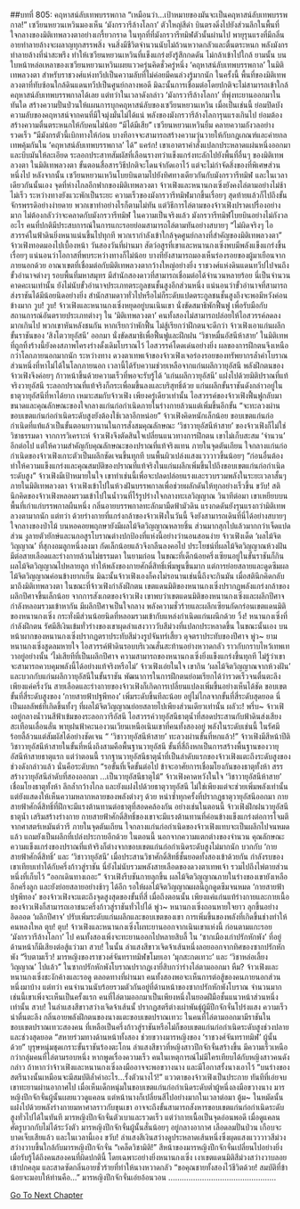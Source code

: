 ##บทที่ 805: คฤหาสน์ลับเทพบรรพกาล
“เหมือนว่า…เป้าหมายของมันจะเป็นคฤหาสน์ลับเทพบรรพกาล!”
เซวียนหยวนเหวินมองเห็น ‘มังกรวารีล้างโลกา’ ตัวใหญ่สีดำ บินตรงดิ่งไปยังส่วนลึกในพื้นที่ใจกลางของมิติเทพลวงตาอย่างเกรี้ยวกราด
ในทุกที่ที่มังกรวารีทมิฬตัวนั้นผ่านไป พายุรุนแรงที่มีกลิ่นอายทำลายล้างจะผลาญทุกสรรพสิ่ง จนสิ่งมีชีวิตจำนวนนับไม่ถ้วนหวาดกลัวและตื่นตระหนก
พลังมังกรทำลายล้างที่น่าสะพรึง ทำให้เซวียนหยวนเหวินที่แข็งแกร่งยังรู้สึกกดดัน ไม่กล้าเข้าไปใกล้
ยามนั้น บนใบหน้าหล่อเหลาของเซวียนหยวนเหวินเผยแววครุ่นคิดชั่วครู่หนึ่ง
‘คฤหาสน์ลับเทพบรรพกาล’ ในมิติเทพลวงตา สำหรับราชวงศ์แห่งทวีปเป็นความลับที่ไม่ค่อยมีคนล่วงรู้มากนัก
ในครั้งนี้ พื้นที่ของมิติเทพลวงตาที่ทับซ้อนใกล้ดินแดนทวีปเป็นศูนย์กลางพอดี มิฉะนั้นการเชื่อมต่อโดยปกติจะไม่สามารถเข้าใกล้คฤหาสน์ลับเทพบรรพกาลได้เลย
แต่ทว่าในเวลาดังกล่าว
‘มังกรวารีล้างโลกา’ ที่พุ่งทะยานออกมาในทันใด สร้างความปั่นป่วนให้แผนการบุกคฤหาสน์ลับของเซวียนหยวนเหวิน
เมื่อเป็นเช่นนี้ ย่อมปิดบังความลับของคฤหาสน์จากคนที่มีใจมุ่งมั่นไม่ได้แน่
พลังของมังกรวารีล้างโลการุนแรงเกินไป ย่อมต้องสร้างความตื่นตระหนกให้กับคนไม่น้อย
“มีได้มีเสีย”
เซวียนหยวนเหวินยิ้ม คลายความกังวลอย่างรวดเร็ว “มีมังกรตัวนี้เบิกทางให้ก่อน บางทีอาจจะสามารถสร้างความวุ่นวายให้กับกฎเกณฑ์และค่ายกลเทพคุ้มกันใน ‘คฤหาสน์ลับเทพบรรพกาล’ ได้”
แคร่ก!
เขาเอาตราคำสั่งแปลกประหลาดแผ่นหนึ่งออกมาและบีบมันให้ละเอียด
ระลอกประสาทสัมผัสที่เลือนรางทว่าแข็งแกร่งทะลักไปยังพื้นที่อื่นๆ ของมิติเทพลวงตา
ในมิติเทพลวงตา ขั้นตอนสื่อสารวิธีปกติจะโดนจำกัดเอาไว้ แต่จะไม่กำจัดสิ่งของที่พิเศษส่วนหนึ่งไป
หลังจากนั้น
เซวียนหยวนเหวินโบยบินตามไปยังทิศทางเดียวกันกับมังกรวารีทมิฬ
และในเวลาเดียวกันนั้นเอง
จุดที่ห่างไกลอีกฟากของมิติเทพลวงตา
จ้าวเฟิงและหนานกงเซิ่งยังคงไล่ตามอย่างไม่ช้าไม่เร็ว ระหว่างทางยังแวะพักเป็นระยะ
ความเร็วของมังกรวารีทมิฬมากขึ้นเรื่อยๆ สุดท้ายแล้วก็ไปถึงขั้นจักรพรรดิอย่างง่ายดาย พวกเขาทำอย่างไรก็ตามไม่ทัน
แต่วิธีการไล่ตามของจ้าวเฟิงปราดเปรื่องอย่างมาก ไม่ต้องกลัวว่าจะคลาดกับมังกรวารีทมิฬ
ในความเป็นจริงแล้ว มังกรวารีทมิฬโบยบินอย่างไม่กังวลอะไร คนที่ปกติมีประสบการณ์ในการแกะรอยย่อมสามารถไล่ตามทันอย่างสบายๆ
“ไม่ผิดจริงๆ ไอสวรรค์ในฟ้าดินยิ่งหนาแน่นขึ้นไปทุกที พวกเรากำลังเข้าใกล้จุดศูนย์กลางที่สำคัญของมิติเทพลวงตา”
จ้าวเฟิงทอดมองไปเบื้องหน้า
วันสองวันที่ผ่านมา สัตว์อสูรที่เขาและหนานกงเซิ่งพบมีพลังแข็งแกร่งขึ้นเรื่อยๆ
แน่นอนว่าโอกาสที่พบระหว่างทางก็ไม่น้อย บางทียังสามารถมองเห็นร่องรอยของผู้มาเยือนจากภายนอกด้วย
อาณาเขตที่เชื่อมต่อกับมิติเทพลวงตากว้างใหญ่อย่างยิ่ง
ราชวงศ์แห่งดินแดนทวีปไปจนถึงขั้วอำนาจต่างๆ รอบพื้นที่มหาสมุทร มีสำนักสองดาวที่สามารถเชื่อมต่อได้จำนวนหลายร้อย
นี่เป็นจำนวนคาดคะเนเท่านั้น ยังไม่นับขั้วอำนาจประเภทตระกูลชนชั้นสูงอีกส่วนหนึ่ง
แน่นอนว่าขั้วอำนาจที่สามารถส่งราชันได้มีน้อยนิดอย่างยิ่ง สำนักสามดาวทั่วไปหรือไม่ก็ระดับแปดตระกูลชนชั้นสูงถึงจะพอมีหวังค่อนข้างมาก
วูบ! วูบ!
จ้าวเฟิงและหนานกงเซิ่งหยุดอยู่บนเนินเขา นั่งขัดสมาธิพักฟื้นฟู
เพื่อรับมือกับสถานการณ์อันตรายประเภทต่างๆ ใน ‘มิติเทพลวงตา’ คนทั้งสองไม่สามารถปล่อยให้ไอสวรรค์ลดลงมากเกินไป
พวกเขาหันหลังชนกัน หากเรียกว่าพักฟื้น ไม่สู้เรียกว่าฝึกตนจะดีกว่า
จ้าวเฟิงเอาแก่นผลึกขั้นราชันของ ‘สิงโตวายุอัสนี’ ออกมา นั่งขัดสมาธิเพื่อฟื้นฟูและฝึกฝน ‘วิชาหมื่นอัสนีห้าสาย’
ในมิติเทพที่ถูกทิ้งร้างนี้ยังคงสภาพโครงร่างดั้งเดิมโบราณไว้ ไอสวรรค์โดดเด่นอย่างยิ่ง ผลของการฝึกตนจึงเหนือกว่าโลกภายนอกมากนัก
ระหว่างทาง ดวงตาเทพเจ้าของจ้าวเฟิงเจอร่องรอยของทรัพยากรล้ำค่าโบราณส่วนหนึ่งที่หาไม่ได้ในโลกภายนอก
เวลานี้ได้รับความช่วยเหลือจากแก่นผลึกวายุอัสนี พลังฝึกตนของจ้าวเฟิงจึงค่อยๆ ก้าวหน้าขึ้นด้วยความเร็วที่พอจะรับรู้ได้
‘แก่นผลึกวายุอัสนี’ แฝงไปด้วยมิติปราณที่แท้จริงวายุอัสนี ระลอกปราณที่แท้จริงก็กระเพื่อมขึ้นลงและบริสุทธิ์ด้วย
แก่นผลึกขั้นราชันดังกล่าวอยู่ในธาตุวายุอัสนีที่หาได้ยาก เหมาะสมกับจ้าวเฟิง
เพียงครู่เดียวเท่านั้น
ไอสวรรค์ของจ้าวเฟิงฟื้นฟูกลับมา ขนาดและคุณลักษณะของใจกลางแก่นก่อกำเนิดภายในร่างกายล้วนแต่เพิ่มขึ้นอีกขั้น
“จะทะลวงผ่านขอบเขตแก่นก่อกำเนิดระดับสูงยังต้องใช้เวลาอีกหน่อย”
จ้าวเฟิงคิดหนักเล็กน้อย
ขอบเขตแก่นก่อกำเนิดที่แท้แล้วเป็นขั้นตอนยาวนานในการสั่งสมคุณลักษณะ ‘วิชาวายุอัสนีห้าสาย’ ของจ้าวเฟิงก็ไม่ใช่วิชาธรรมดา
จากการวิเคราะห์ จ้าวเฟิงจึงตัดสินใจเปลี่ยนแนวทางการฝึกตน
เขาไม่เก็บสะสม ‘จำนวน’ อีกต่อไป แต่ให้ความสำคัญกับคุณลักษณะของปราณที่แท้จริงแทน
ภายในจุดตันเถียน ใจกลางแก่นก่อกำเนิดของจ้าวเฟิงเกาะตัวเป็นผลึกชัดเจนขึ้นทุกที บนพื้นผิวเปล่งแสงแวววาวขึ้นน้อยๆ
“ก่อนอื่นต้องทำให้ความแข็งแกร่งและคุณสมบัติของปราณที่แท้จริงในแก่นผลึกเพิ่มขึ้นไปถึงขอบเขตแก่นก่อกำเนิดระดับสูง”
จ้าวเฟิงมีเป้าหมายในใจ
เขาทำเช่นนี้เพื่อจะปลดปล่อยแรงและรวบรวมพลังในระยะเวลาสั้นๆ ภายในมิติเทพลวงตา
จ้าวเฟิงเข้าไปในห้วงฝันบรรพกาลเพื่อช่วยผลักดันให้ทุกอย่างเร็วขึ้น
ขวับ!
สตินึกคิดของจ้าวเฟิงหลอมรวมเข้าไปในน้ำวนที่ไร้รูปร่างใจกลางทะเลวิญญาณ
วินาทีต่อมา
เขาเหยียบบนพื้นที่เก่าแก่บรรพกาลผืนหนึ่ง กลิ่นอายบรรพกาลทะลักมามืดฟ้ามัวดิน แรงกดดันยังรุนแรงกว่ามิติเทพลวงตามากนัก
แต่ทว่า
ด้วยร่างกายที่แกร่งกล้าของจ้าวเฟิงในวันนี้ จึงยังสามารถเดินที่นี่ได้อย่างสบายๆ
ใจกลางของป่าไม้ บนหอคอยพฤกษายังมีผลไม้จิตวิญญาณหลายชิ้น ส่วนมากสุกไปแล้วมากกว่าเจ็ดแปดส่วน
งูลายตัวยักษ์และนกอสูรโบราณต่างปกป้องที่แห่งนี้อย่างว่านอนสอนง่าย
จ้าวเฟิงเด็ด ‘ผลไม้จิตวิญญาณ’ ที่สุกงอมลูกหนึ่งลงมา กัดเล็กน้อยแล้วจึงกลืนลงคอไป
ประโยชน์ที่ผลไม้จิตวิญญาณห้วงฝันมีต่อสายเลือดและร่างกายล้วนไม่ธรรมดา
ในยามก่อน ในขณะที่เด็กน้อยครึ่งเซียนอยู่ในขั้นราชันก็กินผลไม้จิตวิญญาณไปหลายลูก ทำให้พลังของกายศักดิ์สิทธิ์เพิ่มพูนขึ้นมาก
แต่การย่อยสลายและดูดซึมผลไม้จิตวิญญาณค่อนข้างยากเย็น
มิฉะนั้นจ้าวเฟิงเองก็คงไม่รอนานเช่นนี้ถึงจะกินมัน
เมื่อสตินึกคิดกลับมาถึงมิติเทพลวงตา
ในขณะที่จ้าวเฟิงกำลังฝึกตน เขตแดนมิติของหนานกงเซิ่งปรากฏพลังแกร่งกล้าของผลึกปีศาจขึ้นเล็กน้อย
จากการสังเกตของจ้าวเฟิง เขาพบว่าเขตแดนมิติของหนานกงเซิ่งและผลึกปีศาจกำลังหลอมรวมเข้าหากัน
มีผลึกปีศาจเป็นใจกลาง พลังความชั่วร้ายและผลึกเซียนกัดกร่อนเขตแดนมิติของหนานกงเซิ่ง กระทั่งมีส่วนน้อยนิดที่หลอมรวมเข้ากับแหล่งกำเนิดแก่นผนึกด้วย
วิ้ง!
หนานกงเซิ่งที่กำลังฝึกตน รัศมีสีเงินเข้มทั่วร่างของเขาผุดลำแสงวาววับสีม่วงที่แปลกประหลาดขึ้น
ในขณะนั้นเอง
บนหน้าผากของหนานกงเซิ่งปรากฏตราประทับสีม่วงรูปจันทร์เสี้ยว ดุจตราประทับของปีศาจ
พู่ว~
ยามหนานกงเซิ่งสูดลมหายใจ ไอสวรรค์ฟ้าดินรอบบริเวณสั่นสะท้านอย่างหวาดกลัว ราวกับกราบไหว้เทพเทวาอยู่อย่างนั้น
‘ไม่เสียทีที่เป็นผลึกปีศาจ ความสามารถของหนานกงเซิ่งยิ่งแข็งแกร่งขึ้นทุกที ไม่รู้ว่าเขาจะสามารถควบคุมพลังนี้ได้อย่างแท้จริงหรือไม่’
จ้าวเฟิงเอ่ยในใจ
เขากิน ‘ผลไม้จิตวิญญาณจากห้วงฝัน’ และบวกกับแก่นผลึกวายุอัสนีในขั้นราชัน พัฒนาการในการฝึกตนย่อมเรียกได้ว่ารวดเร็วจนตื่นตะลึง
เพียงแค่ครึ่งวัน สายเลือดและร่างกายของจ้าวเฟิงก็เกิดการเปลี่ยนแปลงเพิ่มขึ้นอย่างเห็นได้ชัด
ขอบเขตขั้นที่สี่ระดับสูงของ ‘กายสายฟ้าปฐพีทอง’ เพิ่มระดับขึ้นทีละน้อย อยู่ไม่ไกลจากขั้นที่สี่ระดับสุดยอด
นี่เป็นผลลัพธ์ที่เกิดขึ้นทั้งๆ ที่ผลไม้จิตวิญญาณย่อยสลายไปเพียงส่วนเดียวเท่านั้น
ผลัวะ! พรึ่บ~
จ้าวเฟิงอยู่กลางน้ำวนสีฟ้าเข้มของระลอกวารีอัสนี ไอสวรรค์วายุอัสนีธาตุน้ำที่สอดประสานกับฟ้าดินส่งเสียงสะเทือนเลื่อนลั่น
พายุฝนฟ้าคะนองวนเวียนเหนือเนินเขาที่คนทั้งสองอยู่
พลังในระดับเช่นนี้ ในรัศมีร้อยลี้ล้วนแต่สัมผัสได้อย่างชัดเจน
“ ‘วิชาวายุอัสนีห้าสาย’ ทะลวงผ่านขั้นที่หกแล้ว!” จ้าวเฟิงมีสีหน้าปีติ
วิชาวายุอัสนีห้าสายในขั้นที่หนึ่งถึงสามคือพื้นฐานวายุอัสนี
ขั้นที่สี่ถึงหกเป็นการสร้างพื้นฐานของวายุอัสนีห้าสายธาตุแรก
แต่ว่าตอนนี้ รากฐานวายุอัสนีธาตุน้ำที่เป็นลำดับแรกของจ้าวเฟิงแตะถึงระดับสูงของช่วงดังกล่าวแล้ว นั่นคือระดับหก
“รอขั้นที่เจ็ดขั้นต่อไป ข้าจะอาศัยการเชื่อมโยงกันของธาตุทั้งห้า สรรสร้างวายุอัสนีลำดับที่สองออกมา ...เป็นวายุอัสนีธาตุไม้”
จ้าวเฟิงคาดหวังในใจ
‘วิชาวายุอัสนีห้าสาย’ เชื่อมโยงธาตุทั้งห้า ลึกล้ำกว้างไกล และยังแฝงไปด้วยธาตุวายุอัสนี ไม่ใช่เพียงแต่จะช่วยเพิ่มพลังเท่านั้น แต่ยังแสดงให้เห็นความหลากหลายของพลังต่างๆ ด้วย
หนำซ้ำทุกครั้งที่ปรากฏธาตุวายุอัสนีออกมา กายสายฟ้าศักดิ์สิทธิ์ที่ฝึกจะมีแรงต้านทานต่อธาตุที่สอดคล้องกัน
อย่างเช่นในตอนนี้ จ้าวเฟิงฝึกฝนวายุอัสนีธาตุน้ำ เสริมสร้างร่างกาย กายสายฟ้าศักดิ์สิทธิ์ของเขาจะมีแรงต้านทานที่ค่อนข้างแข็งแกร่งต่อการโจมตีจากศาสตร์เหมันต์วารี
ภายในจุดตันเถียน
ใจกลางแก่นก่อกำเนิดของจ้าวเฟิงแทบจะเป็นผลึกไปจนหมดแล้ว แถมยังเป็นผลึกที่เปล่งประกายอีกด้วย
ในตอนนี้ นอกจากความแตกต่างของจำนวน คุณลักษณะความแข็งแกร่งของปราณที่แท้จริงก็ต่างจากขอบเขตแก่นก่อกำเนิดระดับสูงไม่มากนัก
บวกกับ ‘กายสายฟ้าศักดิ์สิทธิ์’ และ ‘วิชาวายุอัสนี’ เมื่อประสานวิชาศักดิ์สิทธิ์ชั้นยอดทั้งสองเข้าด้วยกัน กำลังรบของเขาเทียบเท่าได้กับครึ่งก้าวสู่ราชัน
นี่ยังไม่นับรวมพลังสายเลือดของดวงตาเทพเจ้า รวมไปถึงไพ่ตายส่วนหนึ่งที่เก็บไว้
“ออกเดินทางเถอะ”
จ้าวเฟิงรีบชันกายลุกขึ้น ผลไม้จิตวิญญาณภายในร่างของเขายังเหลืออีกครึ่งลูก และยังย่อยสลายอย่างช้าๆ ได้อีก
รอให้ผลไม้จิตวิญญาณผลนี้ถูกดูดซึมจนหมด ‘กายสายฟ้าปฐพีทอง’ ของจ้าวเฟิงจะแตะถึงจุดสูงสุดของขั้นที่สี่
เมื่อถึงตอนนั้น เพียงแค่แก่นแท้ร่างกายและกายเนื้อของจ้าวเฟิงก็สามารถเอาชนะครึ่งก้าวสู่ราชันทั่วไปได้
พู่ว~
หนานกงเซิ่งถอนหายใจยาว ลุกขึ้นอย่างอิดออด
‘ผลึกปีศาจ’ ปรับเพิ่มระดับแก่นผลึกและขอบเขตของเขา การเพิ่มขึ้นของพลังที่เกิดขึ้นช่างทำให้คนหลงใหล
ตุบ! ตุบ!
จ้าวเฟิงและหนานกงเซิ่งโผทะยานออกจากเนินเขาแห่งนี้ ก่อนตามแกะรอย ‘มังกรวารีล้างโลกา’ ไป
คนทั้งสองเพิ่งจะทะยานออกไปหลายสิบลี้ ใน ‘ซากเมืองเก่าปรักหักพัง’ ที่อยู่ด้านหน้าก็มีเสียงต่อสู้แว่วมา
สวบ!
ในนั้น ลำแสงสีขาวเจิดจ้าเส้นหนึ่งลอยออกจากทิศของซากปรักหักพัง
“รีบตามเร็ว! มารหญิงของราชวงศ์จันทราทมิฬขโมยเอา ‘มุกสะกดเทวะ’ และ ‘วิชาหล่อเลี้ยงวิญญาณ’ ไปแล้ว” ในซากปรักหักพังโบราณปรากฏเงายี่สิบกว่าร่างไล่ตามออกมา
หืม?
จ้าวเฟิงและหนานกงเซิ่งชะงักค้างและรอดู
ตลอดทางที่ผ่านมา คนทั้งสองพอจะเห็นการต่อสู้ของคนภายนอกส่วนหนึ่งมาบ้าง
แต่ทว่า
คนจำนวนนับร้อยรวมตัวกันอยู่ที่ด้านหน้าของซากปรักหักพังโบราณ จำนวนมากเช่นนี้เขาเพิ่งจะเห็นเป็นครั้งแรก
คนที่ไล่ตามออกมาเป็นเพียงหนึ่งในยอดฝีมือชั้นแนวหน้าส่วนหนึ่งเท่านั้น
สวบ!
ในลำแสงสีขาวสว่างเจิดจ้าเส้นนั้ ปรากฏสตรีต่างเผ่าพันธุ์ผู้มีปีกจักจั่นโปร่งแสง ความเร็วน่าตื่นตะลึง กลิ่นอายพลังฝึกตนของนางแตะขอบเขตปราณเทวะ
ในคนที่ไล่ตามออกมามีราชันในขอบเขตปราณเทวะสองคน ที่เหลือเป็นครึ่งก้าวสู่ราชันหรือไม่ก็ขอบเขตแก่นก่อกำเนิดระดับสูงช่วงปลายและช่วงสุดยอด
“สหายร่วมทางด้านหน้าทั้งสอง ช่วยขวางมารหญิงของ ‘ราชวงศ์จันทราทมิฬ’ ผู้นั้นด้วย” บุรุษหนุ่มชุดเกราะขั้นราชันร้องตะโกน
ลำแสงสีขาวที่หญิงสาวปีกจักจั่นสร้างขึ้น มีความเร็วเหนือกว่ากลุ่มคนที่ไล่ตามรอบหนึ่ง
หากพูดเรื่องความเร็ว คนในเหตุการณ์ไม่มีใครเทียบได้กับหญิงสาวคนดังกล่าว
ถ้าหากว่าจ้าวเฟิงและหนานกงเซิ่งลงมืออาจจะพอขวางนาง และมีโอกาสรั้งนางเอาไว้
“บนร่างของสตรีนางนั้นเหมือนจะมีสมบัติล้ำค่าอะไร…รั้งตัวนางไว้!” แววตาของจ้าวเฟิงเป็นประกาย
ทันทีที่เอ่ยจบ เขาทะยานผ่านอากาศไป
เมื่อเห็นเด็กหนุ่มในขอบเขตแก่นก่อกำเนิดระดับต่ำผู้หนึ่งลงมือขวางนาง มารหญิงปีกจักจั่นผู้นั้นเผยแววดูแคลน
แต่หน้านางก็เปลี่ยนสีไปอย่างมากในเวลาต่อมา
ตู้ม~
ในหมัดนั้นแฝงไปด้วยพลังร่างกายมหาศาลราวกับขุนเขา อาจจะถึงขั้นสามารถสังหารขอบเขตแก่นก่อกำเนิดระดับสูงทั่วไปได้ในทันที
มารหญิงปีกจักจั่นตัวเบาและรวดเร็ว แต่ว่ากายเนื้อเป็นจุดอ่อนพอดี เมื่อดูแคลนศัตรูบวกกับไม่ได้ระวังตัว มารหญิงปีกจักจั่นผู้นั้นสั่นน้อยๆ อยู่กลางอากาศ เลือดลมปั่นป่วน เกือบจะบาดเจ็บเสียแล้ว
และในเวลานี้เอง
ขวับ!
ลำแสงสีเงินสว่างดูประหลาดเส้นหนึ่งซึ่งผุดแสงแวววาวสีม่วง สว่างวาบขึ้นใกล้กับมารหญิงปีกจักจั่น
“เคล็ดวิชามิติ!” สีหน้าของมารหญิงปีกจักจั่นเปลี่ยนไปอย่างยิ่ง เมื่อรับรู้ได้ถึงคนสองคนที่ผิดปกตินี้
โดยเฉพาะอย่างยิ่งหนานกงเซิ่ง เงาเขตแดนมิติสีม่วงสว่างวาบลอยเข้าปกคลุม และสาดซัดกลิ่นอายชั่วร้ายที่ทำให้นางหวาดกลัว
“ขอคุณชายทั้งสองไว้ชีวิตด้วย! สมบัติที่ข้าน้อยจะมอบให้ท่านคือ…” มารหญิงปีกจักจั่นเอ่ยอ้อนวอน
................................................



[Go To Next Chapter]( ./43.md)